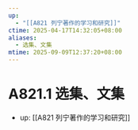 ```yaml
---
up:
  - "[[A821 列宁著作的学习和研究]]"
ctime: 2025-04-17T14:32:05+08:00
aliases:
  - 选集、文集
mtime: 2025-09-09T12:37:20+08:00
---
```


# A821.1 选集、文集

- up: [[A821 列宁著作的学习和研究]]
